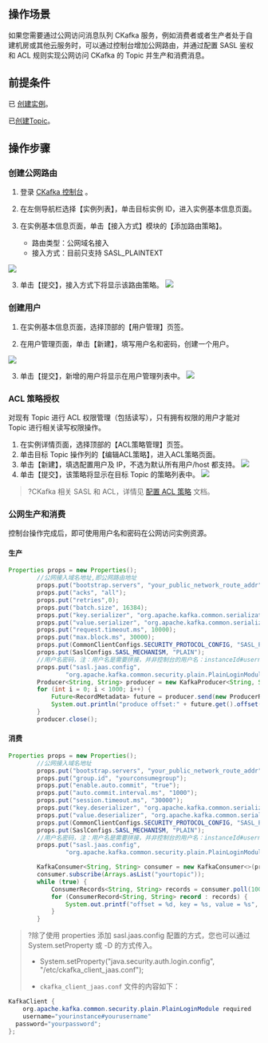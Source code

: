 ## 操作场景

如果您需要通过公网访问消息队列 CKafka 服务，例如消费者或者生产者处于自建机房或其他云服务时，可以通过控制台增加公网路由，并通过配置 SASL 鉴权和 ACL 规则实现公网访问 CKafka 的 Topic 并生产和消费消息。


## 前提条件

已 [创建实例](https://cloud.tencent.com/document/product/597/53207)。

已[创建Topic](https://cloud.tencent.com/document/product/597/20247)。

## 操作步骤

### 创建公网路由

1. 登录 [CKafka 控制台](https://console.cloud.tencent.com/ckafka) 。

2. 在左侧导航栏选择【实例列表】，单击目标实例 ID，进入实例基本信息页面。

3. 在实例基本信息页面，单击【接入方式】模块的【添加路由策略】。

   - 路由类型：公网域名接入
   - 接入方式：目前只支持 SASL_PLAINTEXT

  ![](https://main.qcloudimg.com/raw/65be6a54e2a2abcf1cd5c3b1507dca7d.png)

3. 单击【提交】，接入方式下将显示该路由策略。
   ![](https://main.qcloudimg.com/raw/642337483d8e59cbdc55cb96e81faf4b.png)




### 创建用户

1. 在实例基本信息页面，选择顶部的【用户管理】页签。

2. 在用户管理页面，单击【新建】，填写用户名和密码，创建一个用户。

  ![](https://main.qcloudimg.com/raw/971325c47e11c07ee728f82b50d54a7b.png)

3. 单击【提交】，新增的用户将显示在用户管理列表中。
   ![](https://main.qcloudimg.com/raw/c427790899d8ff8e0d4d8f88ddd126fe.png)

### ACL 策略授权

对现有 Topic 进行 ACL 权限管理（包括读写），只有拥有权限的用户才能对 Topic 进行相关读写权限操作。

1. 在实例详情页面，选择顶部的【ACL策略管理】页签。
2. 单击目标 Topic 操作列的【编辑ACL策略】，进入ACL策略页面。
3. 单击【新建】，填选配置用户及 IP，不选为默认所有用户/host 都支持。
   ![](https://main.qcloudimg.com/raw/632c3903a52bb1c71860b1dbd40ed43a.png)
4. 单击【提交】，该策略将显示在目标  Topic  的策略列表中。
   ![](https://main.qcloudimg.com/raw/f97473b3031d97efa6ae4aeec16560d9.png)

>?CKafka 相关 SASL 和 ACL，详情见 [配置 ACL 策略](https://cloud.tencent.com/document/product/597/31528) 文档。

### 公网生产和消费

控制台操作完成后，即可使用用户名和密码在公网访问实例资源。

#### 生产

```java
Properties props = new Properties();
        //公网接入域名地址,即公网路由地址
        props.put("bootstrap.servers", "your_public_network_route_addr");
        props.put("acks", "all");
        props.put("retries",0);
        props.put("batch.size", 16384);
        props.put("key.serializer", "org.apache.kafka.common.serialization.StringSerializer");
        props.put("value.serializer", "org.apache.kafka.common.serialization.StringSerializer");
        props.put("request.timeout.ms", 10000);
        props.put("max.block.ms", 30000);
        props.put(CommonClientConfigs.SECURITY_PROTOCOL_CONFIG, "SASL_PLAINTEXT");
        props.put(SaslConfigs.SASL_MECHANISM, "PLAIN");
        //用户名密码，注：用户名是需要拼接，并非控制台的用户名：instanceId#username
        props.put("sasl.jaas.config",
                "org.apache.kafka.common.security.plain.PlainLoginModule required username=\"yourinstance#yourusername\" password=\"yourpassword\";");
        Producer<String, String> producer = new KafkaProducer<String, String>(props);
        for (int i = 0; i < 1000; i++) {
            Future<RecordMetadata> future = producer.send(new ProducerRecord<>("topic1", UUID.randomUUID().toString()));
            System.out.println("produce offset:" + future.get().offset());
        }
        producer.close();
```



#### 消费

```java
Properties props = new Properties();
        //公网接入域名地址
        props.put("bootstrap.servers", "your_public_network_route_addr");
        props.put("group.id", "yourconsumegroup");
        props.put("enable.auto.commit", "true");
        props.put("auto.commit.interval.ms", "1000");
        props.put("session.timeout.ms", "30000");
        props.put("key.deserializer", "org.apache.kafka.common.serialization.StringDeserializer");
        props.put("value.deserializer", "org.apache.kafka.common.serialization.StringDeserializer");
        props.put(CommonClientConfigs.SECURITY_PROTOCOL_CONFIG, "SASL_PLAINTEXT");
        props.put(SaslConfigs.SASL_MECHANISM, "PLAIN");
        //用户名密码，注：用户名是需要拼接，并非控制台的用户名：instanceId#username
        props.put("sasl.jaas.config",
                "org.apache.kafka.common.security.plain.PlainLoginModule required username=\"yourinstance#yourusername\" password=\"yourpassword\";");

        KafkaConsumer<String, String> consumer = new KafkaConsumer<>(props);
        consumer.subscribe(Arrays.asList("yourtopic"));
        while (true) {
            ConsumerRecords<String, String> records = consumer.poll(100);
            for (ConsumerRecord<String, String> record : records) {
                System.out.printf("offset = %d, key = %s, value = %s", record.offset(), record.key(), record.value());
            }
        }
```

>?除了使用 properties 添加 sasl.jaas.config 配置的方式，您也可以通过 System.setProperty 或 -D 的方式传入。
>
>- System.setProperty("java.security.auth.login.config", "/etc/ckafka_client_jaas.conf");
>
>- `ckafka_client_jaas.conf` 文件的内容如下：

```java
KafkaClient {
	org.apache.kafka.common.security.plain.PlainLoginModule required
	username="yourinstance#yourusername"
  password="yourpassword";
}; 
```

